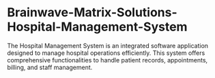 # Brainwave-Matrix-Solutions-Hospital-Management-System
The Hospital Management System is an integrated software application designed to manage hospital operations efficiently. This system offers comprehensive functionalities to handle patient records, appointments, billing, and staff management.
